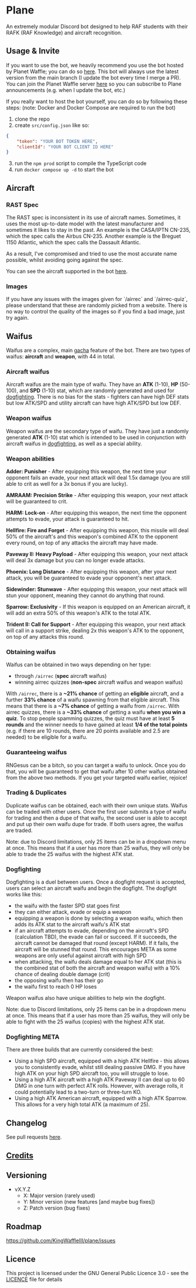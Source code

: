# Plane

An extremely modular Discord bot designed to help RAF students with their RAFK (RAF Knowledge) and aircraft recognition.

## Usage & Invite

If you want to use the bot, we heavily recommend you use the bot hosted by Planet Waffle; you can do so [here](https://discord.com/api/oauth2/authorize?client_id=1044710491110522940&permissions=326417566720&scope=bot). This bot will always use the latest version from the main branch (I update the bot every time I merge a PR). You can join the Planet Waffle server [here](https://discord.gg/4mnGJpYBmF) so you can subscribe to Plane announcements (e.g. when I update the bot, etc.)

If you really want to host the bot yourself, you can do so by following these steps:
(note: Docker and Docker Compose are required to run the bot)

1. clone the repo
2. create `src/config.json` like so:

```json
{
	"token": "YOUR BOT TOKEN HERE",
	"clientId": "YOUR BOT CLIENT ID HERE"
}
```

3. run the `npm prod` script to compile the TypeScript code
4. run `docker compose up -d` to start the bot

## Aircraft

### RAST Spec

The RAST spec is inconsistent in its use of aircraft names. Sometimes, it uses the most up-to-date model with the latest manufacturer and sometimes it likes to stay in the past. An example is the CASA/IPTN CN-235, which the spec calls the Airbus CN-235. Another example is the Breguet 1150 Atlantic, which the spec calls the Dassault Atlantic.

As a result, I've compromised and tried to use the most accurate name possible, whilst avoiding going against the spec.

You can see the aircraft supported in the bot [here](https://github.com/KingWaffleIII/plane/blob/main/aircraft.md).

### Images

If you have any issues with the images given for \`/airrec\` and \`/airrec-quiz\`, please understand that these are randomly picked from a website. There is no way to control the quality of the images so if you find a bad image, just try again.

## Waifus

Waifus are a complex, main [gacha](https://en.wikipedia.org/wiki/Gacha_game) feature of the bot.
There are two types of waifus: **aircraft** and **weapon**, with 44 in total.

### Aircraft waifus

Aircraft waifus are the main type of waifu. They have an **ATK** (1-10), **HP** (50-100), and **SPD** (1-10) stat, which are randomly generated and used for [dogfighting](#Dogfighting). There is no bias for the stats - fighters can have high DEF stats but low ATK/SPD and utility aircraft can have high ATK/SPD but low DEF.

### Weapon waifus

Weapon waifus are the secondary type of waifu. They have just a randomly generated **ATK** (1-10) stat which is intended to be used in conjunction with aircraft waifus in [dogfighting](#Dogfighting), as well as a special ability.

### Weapon abilities

**Adder: Punisher** - After equipping this weapon, the next time your opponent fails an evade, your next attack will deal 1.5x damage (you are still able to crit as well for a 3x bonus if you are lucky).

**AMRAAM: Precision Strike** - After equipping this weapon, your next attack will be guaranteed to crit.

**HARM: Lock-on** - After equipping this weapon, the next time the opponent attempts to evade, your attack is guaranteed to hit.

**Hellfire: Fire and Forget** - After equipping this weapon, this missile will deal 50% of the aircraft's and this weapon's combined ATK to the opponent every round, on top of any attacks the aircraft may have made.

**Paveway II: Heavy Payload** - After equipping this weapon, your next attack will deal 3x damage but you can no longer evade attacks.

**Phoenix: Long Distance** - After equipping this weapon, after your next attack, you will be guaranteed to evade your opponent's next attack.

**Sidewinder: Stunwave** - After equipping this weapon, your next attack will stun your opponent, meaning they cannot do anything that round.

**Sparrow: Exclusivity** - If this weapon is equipped on an American aircraft, it will add an extra 50% of this weapon's ATK to the total ATK.

**Trident II: Call for Support** - After equipping this weapon, your next attack will call in a support strike, dealing 2x this weapon's ATK to the opponent, on top of any attacks this round.

### Obtaining waifus

Waifus can be obtained in two ways depending on her type:

-   through `/airrec` (**spec** aircraft waifus)
-   winning airrec quizzes (**non-spec** aircraft waifus and weapon waifus)

With `/airrec`, there is a **~21% chance** of getting an **eligible** aircraft, and a further **33% chance** of a waifu spawning from that eligible aircraft. This means that there is a **~7% chance** of getting a waifu from `/airrec`.
With airrec quizzes, there is a **~33% chance** of getting a waifu **when you win a quiz**. To stop people spamming quizzes, the quiz must have at least **5 rounds** and the winner needs to have gained at least **1/4 of the total points** (e.g. if there are 10 rounds, there are 20 points available and 2.5 are needed) to be eligible for a waifu.

### Guaranteeing waifus

RNGesus can be a bitch, so you can target a waifu to unlock. Once you do that, you will be guaranteed to get that waifu after 10 other waifus obtained from the above two methods. If you get your targeted waifu earlier, rejoice!

### Trading & Duplicates

Duplicate waifus can be obtained, each with their own unique stats.
Waifus can be traded with other users. Once the first user submits a type of waifu for trading and then a dupe of that waifu, the second user is able to accept and put up their own waifu dupe for trade. If both users agree, the waifus are traded.

Note: due to Discord limitations, only 25 items can be in a dropdown menu at once. This means that if a user has more than 25 waifus, they will only be able to trade the 25 waifus with the highest ATK stat.

### Dogfighting

Dogfighting is a duel between users. Once a dogfight request is accepted, users can select an aircraft waifu and begin the dogfight. The dogfight works like this:

-   the waifu with the faster SPD stat goes first
-   they can either attack, evade or equip a weapon
-   equipping a weapon is done by selecting a weapon waifu, which then adds its ATK stat to the aircraft waifu's ATK stat
-   if an aircraft attempts to evade, depending on the aircraft's SPD (calculation TBD), the evade can fail or succeed. If it succeeds, the aircraft cannot be damaged that round (except HARM). If it fails, the aircraft will be stunned that round. This encourages META as some weapons are only useful against aircraft with high SPD
-   when attacking, the waifu deals damage equal to her ATK stat (this is the combined stat of both the aircraft and weapon waifu) with a 10% chance of dealing double damage (crit)
-   the opposing waifu then has their go
-   the waifu first to reach 0 HP loses

Weapon waifus also have unique abilities to help win the dogfight.

Note: due to Discord limitations, only 25 items can be in a dropdown menu at once. This means that if a user has more than 25 waifus, they will only be able to fight with the 25 waifus (copies) with the highest ATK stat.

### Dogfighting META

There are three builds that are currently considered the best:

-   Using a high SPD aircraft, equipped with a high ATK Hellfire - this allows you to consistently evade, whilst still dealing passive DMG. If you have high ATK on your high SPD aircraft too, you will struggle to lose.
-   Using a high ATK aircraft with a high ATK Paveway II can deal up to 60 DMG in one turn with perfect ATK rolls. However, with average rolls, it could potentially lead to a two-turn or three-turn KO.
-   Using a high ATK American aircraft, equipped with a high ATK Sparrow. This allows for a very high total ATK (a maximum of 25).

## Changelog

See pull requests [here](https://github.com/KingWaffleIII/plane/pulls?q=is%3Apr+is%3Aclosed).

## [Credits](https://github.com/KingWaffleIII/plane/blob/main/credits.md)

## Versioning

-   vX.Y.Z
    -   X: Major version (rarely used)
    -   Y: Minor version (new features [and maybe bug fixes])
    -   Z: Patch version (bug fixes)

## Roadmap

https://github.com/KingWaffleIII/plane/issues

## Licence

This project is licensed under the GNU General Public Licence 3.0 - see the [LICENCE](LICENCE) file for details
